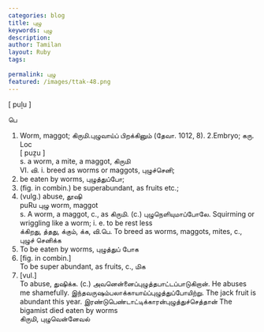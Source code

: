 ```yaml
---
categories: blog
title: புழு
keywords: புழு
description: 
author: Tamilan
layout: Ruby
tags: 
 
permalink: புழு
featured: /images/ttak-48.png
---
```

  
[ puḻu ]  
  
பெ  
1. Worm, maggot; கிருமி.புழுவாய்ப் பிறக்கினும் (தேவா. 1012, 8). 2.Embryo; கரு. Loc  
[ puẕu ]  
s. a worm, a mite, a maggot, கிருமி  
VI. வி. i. breed as worms or maggots, புழுச்செனி;  
2. be eaten by worms, புழுத்துப்போ;  
3. (fig. in combin.) be superabundant, as fruits etc.;  
4. (vulg.) abuse, தூஷி  
puRu புழு worm, maggot  
s. A worm, a maggot, c., as கிருமி. (c.) புழுநெளியுமாப்போலே. Squirming or wriggling like a worm; i. e. to be rest less  
க்கிறது, த்தது, க்கும், க்க, வி.பெ. To breed as worms, maggots, mites, c., புழுச் செனிக்க  
2. To be eaten by worms, புழுத்துப் போக  
3. [fig. in combin.]  
To be super abundant, as fruits, c., மிக  
4. [vul.]  
To abuse, துஷிக்க. (c.) அவனென்னைப்புழுத்தபாட்டப்பாடுகிறான். He abuses me shamefully. இந்தவருஷம்பலாக்காயாய்ப்புழுத்துப்போயிற்று. The jack fruit is abundant this year. இரண்டுபெண்டாட்டிக்காரன்புழுத்துச்செத்தான் The bigamist died eaten by worms  
கிருமி, புழுவென்னேவல்